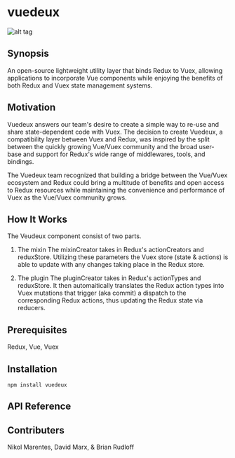 # vuedeux

![alt tag](https://github.com/brianrudloff/vuedoo/blob/styleupdate/dollsmall.png)

## Synopsis 

An open-source lightweight utility layer that binds Redux to Vuex, allowing applications to incorporate Vue components while enjoying the benefits of both Redux and Vuex state management systems.

## Motivation
Vuedeux answers our team's desire to create a simple way to re-use and share state-dependent code with Vuex. The decision to create Vuedeux, a compatibility layer between Vuex and Redux, was inspired by the split between the quickly growing Vue/Vuex community and the broad user-base and support for Redux's wide range of middlewares, tools, and bindings.

The Vuedeux team recognized that building a bridge between the Vue/Vuex ecosystem and Redux could bring a multitude of benefits and open access to Redux resources while maintaining the convenience and performance of Vuex as the Vue/Vuex community grows.

## How It Works

The Veudeux component consist of two parts.  

1) The mixin
    The mixinCreator takes in Redux's actionCreators and reduxStore.  Utilizing these parameters the Vuex store (state & actions) is able to update with any changes taking place in the Redux store.

2) The plugin
    The pluginCreator takes in Redux's actionTypes and reduxStore.  It then automaitically translates the Redux action types into Vuex mutations that trigger (aka commit) a dispatch to the corresponding Redux actions, thus updating the Redux state via reducers. 


## Prerequisites
Redux, Vue, Vuex

## Installation

```
npm install vuedeux
```

## API Reference

## Contributers
Nikol Marentes, David Marx, & Brian Rudloff 
